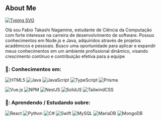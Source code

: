 ## About Me

[![Typing SVG](https://readme-typing-svg.herokuapp.com?font=Fira+Code&duration=3500&pause=1000&color=02F728&center=true&vCenter=true&multiline=true&random=false&width=435&height=70&lines=Ol%C3%A1+eu+sou+Fabio+Nagamine;Seja+Bem+vindo+ao+meu+Github)](https://git.io/typing-svg)

Olá sou Fabio Takashi Nagamine, 
estudante de Ciência da 
Computação com forte interesse na 
carreira de desenvolvimento de 
software. Possuo conhecimentos em 
Node.js e Java, adquiridos através de 
projetos acadêmicos e pessoais. 
Busco uma oportunidade para aplicar 
e expandir meus conhecimentos em 
um ambiente profissional dinâmico, 
visando crescimento contínuo e 
contribuição efetiva para a equipe

### 🚀: Conhecimentos em:
![HTML5](https://img.shields.io/badge/html5-%23E34F26.svg?style=for-the-badge&logo=html5&logoColor=white)
![Java](https://img.shields.io/badge/java-%23ED8B00.svg?style=for-the-badge&logo=openjdk&logoColor=white)
![JavaScript](https://img.shields.io/badge/javascript-%23323330.svg?style=for-the-badge&logo=javascript&logoColor=%23F7DF1E)
![TypeScript](https://img.shields.io/badge/typescript-%23007ACC.svg?style=for-the-badge&logo=typescript&logoColor=white)
![Prisma](https://img.shields.io/badge/Prisma-3982CE?style=for-the-badge&logo=Prisma&logoColor=white)

![Vue.js](https://img.shields.io/badge/vuejs-%2335495e.svg?style=for-the-badge&logo=vuedotjs&logoColor=%234FC08D)
![NPM](https://img.shields.io/badge/NPM-%23CB3837.svg?style=for-the-badge&logo=npm&logoColor=white)
	![NestJS](https://img.shields.io/badge/nestjs-%23E0234E.svg?style=for-the-badge&logo=nestjs&logoColor=white)
 ![SolidJS](https://img.shields.io/badge/SolidJS-2c4f7c?style=for-the-badge&logo=solid&logoColor=c8c9cb)
 	![TailwindCSS](https://img.shields.io/badge/tailwindcss-%2338B2AC.svg?style=for-the-badge&logo=tailwind-css&logoColor=white)
  

### 🚀: Aprendendo / Estudando sobre:
 ![React](https://img.shields.io/badge/react-%2320232a.svg?style=for-the-badge&logo=react&logoColor=%2361DAFB)
![Python](https://img.shields.io/badge/python-3670A0?style=for-the-badge&logo=python&logoColor=ffdd54)
![C#](https://img.shields.io/badge/c%23-%23239120.svg?style=for-the-badge&logo=csharp&logoColor=white)
![Swift](https://img.shields.io/badge/swift-F54A2A?style=for-the-badge&logo=swift&logoColor=white)
![MySQL](https://img.shields.io/badge/mysql-4479A1.svg?style=for-the-badge&logo=mysql&logoColor=white)
![MariaDB](https://img.shields.io/badge/MariaDB-003545?style=for-the-badge&logo=mariadb&logoColor=white)
![MongoDB](https://img.shields.io/badge/MongoDB-%234ea94b.svg?style=for-the-badge&logo=mongodb&logoColor=white)


